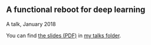 ## A functional reboot for deep learning

A talk, January 2018

You can find [the slides (PDF)](http://conal.net/talks/deep-learning-rebooted.pdf) in [my talks folder](http://conal.net/talks/).
